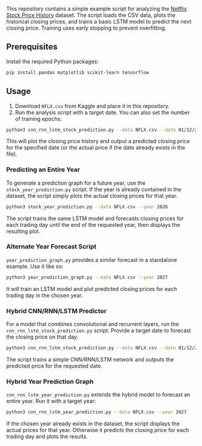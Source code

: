 This repository contains a simple example script for analyzing the [Netflix Stock Price History](https://www.kaggle.com/datasets/adilshamim8/netflix-stock-price-history) dataset. The script loads the CSV data, plots the historical closing prices, and trains a basic LSTM model to predict the next closing price. Training uses early stopping to prevent overfitting.

## Prerequisites

Install the required Python packages:

```bash
pip install pandas matplotlib scikit-learn tensorflow
```

## Usage

1. Download `NFLX.csv` from Kaggle and place it in this repository.
2. Run the analysis script with a target date. You can also set the number of training epochs:

```bash
python3 cnn_rnn_lstm_stock_prediction.py --data NFLX.csv --date 01/12/2025 --epochs 15
```

This will plot the closing price history and output a predicted closing price for the specified date (or the actual price if the date already exists in the file).

### Predicting an Entire Year

To generate a prediction graph for a future year, use the `stock_year_prediction.py` script. If the year is already contained in the dataset, the script simply plots the actual closing prices for that year.

```bash
python3 stock_year_prediction.py --data NFLX.csv --year 2026
```

The script trains the same LSTM model and forecasts closing prices for each trading day until the end of the requested year, then displays the resulting plot.

### Alternate Year Forecast Script

`year_prediction_graph.py` provides a similar forecast in a standalone example.
Use it like so:

```bash
python3 year_prediction_graph.py --data NFLX.csv --year 2027
```

It will train an LSTM model and plot predicted closing prices for each trading day in the chosen year.

### Hybrid CNN/RNN/LSTM Predictor

For a model that combines convolutional and recurrent layers, run the
`cnn_rnn_lstm_stock_prediction.py` script. Provide a target date to forecast
the closing price on that day:

```bash
python3 cnn_rnn_lstm_stock_prediction.py --data NFLX.csv --date 01/12/2025
```

The script trains a simple CNN/RNN/LSTM network and outputs the predicted price
for the requested date.


### Hybrid Year Prediction Graph

`cnn_rnn_lstm_year_prediction.py` extends the hybrid model to forecast an entire year. Run it with a target year:

```bash
python3 cnn_rnn_lstm_year_prediction.py --data NFLX.csv --year 2027
```

If the chosen year already exists in the dataset, the script displays the actual prices for that year. Otherwise it predicts the closing price for each trading day and plots the results.
